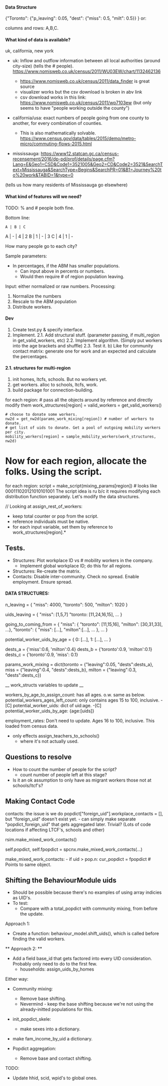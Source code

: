 #### Data Structure ####

{"Toronto": {"p_leaving": 0.05, "dest": 
    {"miss": 0.5, "milt": 0.5}}
}
or: 

columns and rows: A,B,C. 


#### What kind of data is available? ####

uk, california, new york
- uk: Inflow and outflow information between all local authorities (around city-size) (tells the # people). https://www.nomisweb.co.uk/census/2011/WU03EW/chart/1132462136 
    - https://www.nomisweb.co.uk/census/2011/data_finder is great source
    - visualizer works but the csv download is broken in abv link
    - csv download works in this link: https://www.nomisweb.co.uk/census/2011/wp7103ew (but only seems to have "people working outside the county")

- california/usa: exact numbers of people going from one county to another, for every combination of counties. 
    - This is also mathematically solvable.
https://www.census.gov/data/tables/2015/demo/metro-micro/commuting-flows-2015.html

- mississauga: https://www12.statcan.gc.ca/census-recensement/2016/dp-pd/prof/details/page.cfm?Lang=E&Geo1=CSD&Code1=3521005&Geo2=CD&Code2=3521&SearchText=Mississauga&SearchType=Begins&SearchPR=01&B1=Journey%20to%20work&TABID=1&type=0

(tells us how many residents of Mississauga go elsewhere)

#### What kind of features will we need? ####

TODO: % and # people both fine. 

Bottom line:

    A | B | C
A | - | 4 | 2
B | 1 | - | 3
C | 4 | 1 | -

How many people go to each city?

Sample parameters: 
- In percentages, if the ABM has smaller populations. 
    - Can input above in percents or numbers.
    - Would then require # of region population leaving.

Input: either normalized or raw numbers. 
Processing: 
1. Normalize the numbers
2. Rescale to the ABM population 
3. Distribute workers. 


#### Dev ####
1. Create test.py & specify interface.
2. Implement. 
2.1. Add structural stuff. (parameter passing, if multi_region in get_valid_workers, etc)
2.2. Implement algorithm. (Simply put workers into the age brackets and shuffle)
2.3. Test it. 
    <!-- a) Disable inter-region community and workplace & init all infections in 1 place. See no spread. Now enable workplace. See spread. -->
    b) Like for community contact matrix: generate one for work and an expected and calculate the percentages. 


#### 2.1. structures for multi-region ####
1. init homes, ltcfs, schools. But no workers yet. 
2. get workers. alloc to schools, ltcfs, work.
3. build package for connection-building. 

for each region: 
    # pass all the objects around by reference and directly modify them
    work_structures[region] = valid_workers = get_valid_workers()

    # choose to donate some workers. 
    nw2d = get_nw2d(params_work_mixing[region]) # number of workers to donate. 
    # get list of uids to donate. Get a pool of outgoing mobility workers per city.
    mobility_workers[region] = sample_mobility_workers(work_structures, nw2d)
    
# Now for each region, allocate the folks. Using the script. 
for each region:
    script = make_script(mixing_params[region]) # looks like 000111020121010101001
The script idea is ru b/c it requires modifying each distribution function separately. Let's modify the data structures.

// Looking at assign_rest_of_workers:
- keep total counter or pop from the script. 
- reference individuals must be native. 
- for each input variable, set them by reference to work_structures[region].*

## Tests. ##
- Structures: Plot workplace ID vs # mobility workers in the company. 
    - Implement global workplace ID; do this for all regions.
- Structures: Re-create the matrix.
- Contacts: Disable inter-community. Check no spread. Enable employment. Ensure spread.

#### DATA STRUCTURES: ####

n_leaving = {
    "miss": 4000,
    "toronto": 500,
    "milton": 1020
}

uids_leaving = {
    "miss": [1,5,7]
    "toronto: [11,24,16,15],
    ...
}

going_to_coming_from = {
    "miss": 
    {
        "toronto": [11,15,16],
        "milton": [30,31,33],
        ...},
     "toronto":
     {
        "miss": [...],
        "milton":[...],
        ...
     },
     ...
}

potential_worker_uids_by_age = {
    0: [...],
    1: [...],
    ...
}

dests_a = {'miss':0.6, 'milton':0.4}
dests_b = {'toronto':0.9, 'milton':0.1}
dests_c = {'toronto':0.9, 'miss': 0.1}

params_work_mixing = dict(toronto = {"leaving":0.05, "dests":dests_a},
                          miss =    {"leaving":0.4, "dests":dests_b},
                          milton =  {"leaving":0.3, "dests":dests_c})

__ work_structs variables to update __

workers_by_age_to_assign_count: has all ages. o.w. same as below. 
potential_workers_ages_left_count: only contains ages 15 to 100, inclusive. 
-[C] potential_worker_uids: dict of uid:age. 
-[C] potential_worker_uids_by_age: {age:[uids]}

employment_rates: Don't need to update.
Ages 16 to 100, inclusive. This loaded from census data.
- only effects assign_teachers_to_schools()
    - where it's not actually used. 

## Questions to resolve ##
- How to count the number of people for the script?
    - count number of people left at this stage?
- Is it an ok assumption to only have as migrant workers those not at schools/ltcf's? 

## Making Contact Code ##
contacts: the issue is we do popdict["foreign_uid"].workplace_contacts = [], but "foreign_uid" doesn't exist yet. 
    - can simply make separate "popdict_foreign_uid" that gets aggregated later. Trivial? (Lots of code locations if affecting LTCF's, schools and other)

rsim.make_mixed_work_contacts()

self.popdict, self.fpopdict = spcnx.make_mixed_work_contacts(...)

make_mixed_work_contacts:
    - if uid > pop.n:
        cur_popdict = fpopdict # Points to same object.

## Shifting the BehaviourModule uids ##
- Should be possible because there's no examples of using array indicies as UID's. 
- To test: 
    - Compare with a total_popdict with community mixing, from before the update. 

Approach 1: 
- Create a function: behaviour_model.shift_uids(), which is called before finding the valid workers. 

** Approach 2: **
- Add a field base_id that gets factored into every UID consideration. Probably only need to do to the first few.  
    - households: assign_uids_by_homes

Either way:
- Community mixing: 
    - Remove base shifting.
    - Nevermind - keep the base shifting because we're not using the already-initted populations for this. 

- init_popdict_skele: 
    - make sexes into a dictionary.

 - make fam_income_by_uid a dictionary.

- Popdict aggregation: 
    - Remove base and contact shifting.


TODO: 
- Update hhid, scid, wpid's to global ones. 